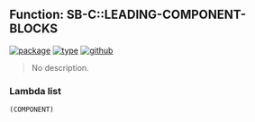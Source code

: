 ## Function: SB-C::LEADING-COMPONENT-BLOCKS
[![package](https://img.shields.io/badge/Package-SB--C-5f9ea0.svg?style=social&colorA=999999)](../) [![type](https://img.shields.io/badge/Type-Function-5f9ea0.svg?style=social&colorA=999999)](../#function) [![github](https://img.shields.io/badge/GitHub-View_the_source-5f9ea0.svg?style=social&colorA=999999&logo=github)](https://github.com/sbcl/sbcl/blob/master/src/compiler/constraint.lisp/) 

> No description.

### Lambda list
```
(COMPONENT)
```

